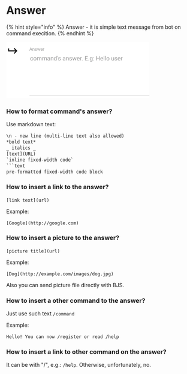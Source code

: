 # Answer

{% hint style="info" %}
Answer - it is simple text message from bot on command execition.
{% endhint %}

![Answer can be modified on command editing ](../.gitbook/assets/image%20%2829%29.png)

### How to format command's answer?

Use markdown text:

```text
\n - new line (multi-line text also allowed)
*bold text*
_ italics _
[text](URL)
`inline fixed-width code`
```text
pre-formatted fixed-width code block
```



### How to insert a link to the answer?

```text
[link text](url)
```

Example:

```text
[Google](http://google.com)
```



### How to insert a picture to the answer?

```text
[picture title](url)
```

Example:

```text
[Dog](http://example.com/images/dog.jpg)
```

Also you can send picture file directly with BJS.



### How to insert a other command to the answer?

Just use such text `/command`

Example:

```text
Hello! You can now /register or read /help
```

### How to insert a link to other command on the answer?

It can be with "/", e.g.: `/help`. Otherwise, unfortunately, no.

